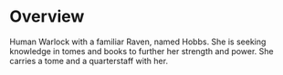 # Overview
Human Warlock with a familiar Raven, named Hobbs. She is seeking knowledge in tomes and books to further her strength and power. She carries a tome and a quarterstaff with her.